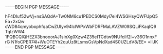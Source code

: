 -----BEGIN PGP MESSAGE-----

hF4DIuf52wVj+nsSAQdA+Tw0NM6cu1PEDCS0Mdyl7ei4WSGHsyQWFUpQ5Ea+2xQw
cWD84qmyobophfqaCwZUIyv94IclWPxWbFDRFMaLAVZW09SQLiFKaqIQ9TqlzWW4
1FQBCQIQHEZX3bnooorAJ1sinXg0Xzw4Z35eITCdtw9NUfciIf2l+v36O1nnxFrG
N1foCPER74l+WuOTEYh2quUz8tLsmsGsVpNdXad4S0UZLdV8/EE=
=lIJK
-----END PGP MESSAGE-----
